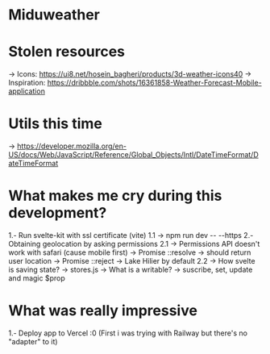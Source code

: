 # Miduweather

# Stolen resources
-> Icons: https://ui8.net/hosein_bagheri/products/3d-weather-icons40
-> Inspiration: https://dribbble.com/shots/16361858-Weather-Forecast-Mobile-application

# Utils this time
-> https://developer.mozilla.org/en-US/docs/Web/JavaScript/Reference/Global_Objects/Intl/DateTimeFormat/DateTimeFormat

# What makes me cry during this development?

1.- Run svelte-kit with ssl certificate (vite) 
    1.1 -> npm run dev -- --https
2.- Obtaining geolocation by asking permissions
    2.1 -> Permissions API doesn't work with safari (cause mobile first)
        -> Promise ::resolve -> should return user location
        -> Promise ::reject -> Lake Hilier by default
    2.2 -> How svelte is saving state? -> stores.js
        -> What is a writable? 
        -> suscribe, set, update and magic $prop


# What was really impressive

1.- Deploy app to Vercel :0 (First i was trying with Railway but there's no "adapter" to it)
